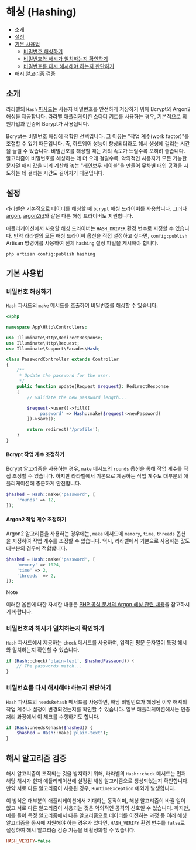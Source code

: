 # 해싱 (Hashing)

- [소개](#introduction)
- [설정](#configuration)
- [기본 사용법](#basic-usage)
    - [비밀번호 해싱하기](#hashing-passwords)
    - [비밀번호와 해시가 일치하는지 확인하기](#verifying-that-a-password-matches-a-hash)
    - [비밀번호를 다시 해시해야 하는지 판단하기](#determining-if-a-password-needs-to-be-rehashed)
- [해시 알고리즘 검증](#hash-algorithm-verification)

<a name="introduction"></a>
## 소개

라라벨의 `Hash` [파사드](/docs/12.x/facades)는 사용자 비밀번호를 안전하게 저장하기 위해 Bcrypt와 Argon2 해싱을 제공합니다. [라라벨 애플리케이션 스타터 키트](/docs/12.x/starter-kits)를 사용하는 경우, 기본적으로 회원가입과 인증에 Bcrypt가 사용됩니다.

Bcrypt는 비밀번호 해싱에 적합한 선택입니다. 그 이유는 "작업 계수(work factor)"를 조절할 수 있기 때문입니다. 즉, 하드웨어 성능이 향상되더라도 해시 생성에 걸리는 시간을 늘릴 수 있습니다. 비밀번호를 해싱할 때는 처리 속도가 느릴수록 오히려 좋습니다. 알고리즘이 비밀번호를 해싱하는 데 더 오래 걸릴수록, 악의적인 사용자가 모든 가능한 문자열 해시 값을 미리 계산해 놓는 "레인보우 테이블"을 만들어 무차별 대입 공격을 시도하는 데 걸리는 시간도 길어지기 때문입니다.

<a name="configuration"></a>
## 설정

라라벨은 기본적으로 데이터를 해싱할 때 `bcrypt` 해싱 드라이버를 사용합니다. 그러나 [argon](https://en.wikipedia.org/wiki/Argon2), [argon2id](https://en.wikipedia.org/wiki/Argon2)와 같은 다른 해싱 드라이버도 지원합니다.

애플리케이션에서 사용할 해싱 드라이버는 `HASH_DRIVER` 환경 변수로 지정할 수 있습니다. 만약 라라벨의 모든 해싱 드라이버 옵션을 직접 설정하고 싶다면, `config:publish` Artisan 명령어를 사용하여 전체 `hashing` 설정 파일을 게시해야 합니다.

```shell
php artisan config:publish hashing
```

<a name="basic-usage"></a>
## 기본 사용법

<a name="hashing-passwords"></a>
### 비밀번호 해싱하기

`Hash` 파사드의 `make` 메서드를 호출하여 비밀번호를 해싱할 수 있습니다.

```php
<?php

namespace App\Http\Controllers;

use Illuminate\Http\RedirectResponse;
use Illuminate\Http\Request;
use Illuminate\Support\Facades\Hash;

class PasswordController extends Controller
{
    /**
     * Update the password for the user.
     */
    public function update(Request $request): RedirectResponse
    {
        // Validate the new password length...

        $request->user()->fill([
            'password' => Hash::make($request->newPassword)
        ])->save();

        return redirect('/profile');
    }
}
```

<a name="adjusting-the-bcrypt-work-factor"></a>
#### Bcrypt 작업 계수 조정하기

Bcrypt 알고리즘을 사용하는 경우, `make` 메서드의 `rounds` 옵션을 통해 작업 계수를 직접 조정할 수 있습니다. 하지만 라라벨에서 기본으로 제공하는 작업 계수도 대부분의 애플리케이션에 충분하게 안전합니다.

```php
$hashed = Hash::make('password', [
    'rounds' => 12,
]);
```

<a name="adjusting-the-argon2-work-factor"></a>
#### Argon2 작업 계수 조정하기

Argon2 알고리즘을 사용하는 경우에는, `make` 메서드에 `memory`, `time`, `threads` 옵션을 지정하여 작업 계수를 조정할 수 있습니다. 역시, 라라벨에서 기본으로 사용하는 값도 대부분의 경우에 적합합니다.

```php
$hashed = Hash::make('password', [
    'memory' => 1024,
    'time' => 2,
    'threads' => 2,
]);
```

> [!NOTE]
> 이러한 옵션에 대한 자세한 내용은 [PHP 공식 문서의 Argon 해싱 관련 내용](https://secure.php.net/manual/en/function.password-hash.php)을 참고하시기 바랍니다.

<a name="verifying-that-a-password-matches-a-hash"></a>
### 비밀번호와 해시가 일치하는지 확인하기

`Hash` 파사드에서 제공하는 `check` 메서드를 사용하여, 입력된 평문 문자열이 특정 해시와 일치하는지 확인할 수 있습니다.

```php
if (Hash::check('plain-text', $hashedPassword)) {
    // The passwords match...
}
```

<a name="determining-if-a-password-needs-to-be-rehashed"></a>
### 비밀번호를 다시 해시해야 하는지 판단하기

`Hash` 파사드의 `needsRehash` 메서드를 사용하면, 해당 비밀번호가 해싱된 이후 해셔의 작업 계수나 설정이 변경되었는지를 확인할 수 있습니다. 일부 애플리케이션에서는 인증 처리 과정에서 이 체크를 수행하기도 합니다.

```php
if (Hash::needsRehash($hashed)) {
    $hashed = Hash::make('plain-text');
}
```

<a name="hash-algorithm-verification"></a>
## 해시 알고리즘 검증

해시 알고리즘이 조작되는 것을 방지하기 위해, 라라벨의 `Hash::check` 메서드는 먼저 해당 해시가 현재 애플리케이션에 설정된 해싱 알고리즘으로 생성되었는지 확인합니다. 만약 서로 다른 알고리즘이 사용된 경우, `RuntimeException` 예외가 발생합니다.

이 방식은 대부분의 애플리케이션에서 기대하는 동작이며, 해싱 알고리즘이 바뀔 일이 없고 서로 다른 알고리즘이 사용되는 것은 악의적인 공격의 신호일 수 있습니다. 하지만, 예를 들어 특정 알고리즘에서 다른 알고리즘으로 데이터를 이전하는 과정 등 여러 해싱 알고리즘을 동시에 지원해야 하는 경우가 있다면, `HASH_VERIFY` 환경 변수를 `false`로 설정하여 해시 알고리즘 검증 기능을 비활성화할 수 있습니다.

```ini
HASH_VERIFY=false
```